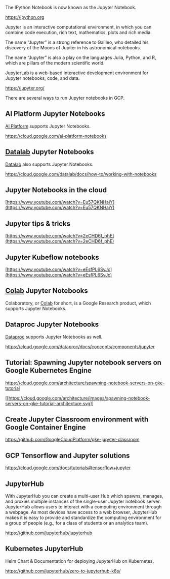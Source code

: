 
The IPython Notebook is now known as the Jupyter Notebook. 

https://ipython.org

Jupyter is an interactive computational environment, in which you can combine code execution, rich text, mathematics, plots and rich media.

The name “Jupyter” is a strong reference to Galileo, who detailed his discovery of the Moons of Jupiter in his astronomical notebooks. 

The name “Jupyter” is also a play on the languages Julia, Python, and R, which are pillars of the modern scientific world. 

JupyterLab is a web-based interactive development environment for Jupyter notebooks, code, and data.

https://jupyter.org/

There are several ways to run Jupyter notebooks in GCP.

## AI Platform  Jupyter Notebooks 

[AI Platform](AI-Platform) supports Jupyter Notebooks.

https://cloud.google.com/ai-platform-notebooks

## [Datalab](Datalab) Jupyter Notebooks 

[Datalab](Datalab) also supports Jupyter Notebooks.

https://cloud.google.com/datalab/docs/how-to/working-with-notebooks



## Jupyter Notebooks in the cloud

[https://www.youtube.com/watch?v=Eu57QKNHaiY](https://www.youtube.com/watch?v=Eu57QKNHaiY)


## Jupyter tips & tricks 

[https://www.youtube.com/watch?v=2eCHD6f_phE](https://www.youtube.com/watch?v=2eCHD6f_phE)


## Jupyter Kubeflow notebooks

[https://www.youtube.com/watch?v=eEsfPL6SvJc](https://www.youtube.com/watch?v=eEsfPL6SvJc)


## [Colab](Colab) Jupyter Notebooks 

Colaboratory, or [Colab](Colab) for short, is a Google Research product, which supports Jupyter Notebooks.

## Dataproc Jupyter Notebooks

[Dataproc](Dataproc) supports Jupyter Notebooks as well.

https://cloud.google.com/dataproc/docs/concepts/components/jupyter


## Tutorial: Spawning Jupyter notebook servers on Google Kubernetes Engine

https://cloud.google.com/architecture/spawning-notebook-servers-on-gke-tutorial

[[https://cloud.google.com/architecture/images/spawning-notebook-servers-on-gke-tutorial-architecture.svg]]

## Create Jupyter Classroom environment with Google Container Engine

https://github.com/GoogleCloudPlatform/gke-jupyter-classroom

## GCP Tensorflow and Jupyter solutions

https://cloud.google.com/docs/tutorials#tensorflow+jupyter

## JupyterHub

With JupyterHub you can create a multi-user Hub which spawns, manages, and proxies multiple instances of the single-user Jupyter notebook server.
JupyterHub allows users to interact with a computing environment through a webpage. As most devices have access to a web browser, JupyterHub makes it is easy to provide and standardize the computing environment for a group of people (e.g., for a class of students or an analytics team).

https://github.com/jupyterhub/jupyterhub

## Kubernetes JupyterHub

Helm Chart & Documentation for deploying  JupyterHub on Kubernetes.


https://github.com/jupyterhub/zero-to-jupyterhub-k8s/


